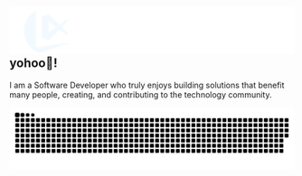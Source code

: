 <div style="float: right;">
    <img src="https://github.com/Lelegoyeng/Lelegoyeng/blob/main/Lelegoyeng.png" alt="Gambar 1">
</div>

<h2 align="left">yohoo👋!</h2>

<div>I am a Software Developer who truly enjoys building solutions that benefit many people, creating, and contributing to the technology community.</div>
<p align = "center">
	<img src = "https://github.com/Lelegoyeng/Lelegoyeng/blob/main/github-contribution-grid-snake.svg?" alt = "Snake Game"/>
</p>
